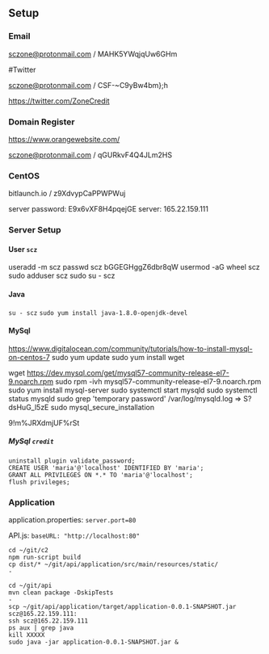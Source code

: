 ## Setup

### Email

sczone@protonmail.com / MAHK5YWqjqUw6GHm

#Twitter

sczone@protonmail.com / CSF-~C9yBw4bm};h

https://twitter.com/ZoneCredit

### Domain Register
https://www.orangewebsite.com/

sczone@protonmail.com / qGURkvF4Q4JLm2HS

### CentOS

bitlaunch.io / z9XdvypCaPPWPWuj

server password: E9x6vXF8H4pqejGE
server: 165.22.159.111

### Server Setup

#### User `scz`
useradd -m scz
passwd scz    bGGEGHggZ6dbr8qW
usermod -aG wheel scz
sudo adduser scz sudo
su - scz

#### Java

`su - scz`
`sudo yum install java-1.8.0-openjdk-devel`

#### MySql

https://www.digitalocean.com/community/tutorials/how-to-install-mysql-on-centos-7
sudo yum update
sudo yum install wget


wget https://dev.mysql.com/get/mysql57-community-release-el7-9.noarch.rpm
sudo rpm -ivh mysql57-community-release-el7-9.noarch.rpm
sudo yum install mysql-server
sudo systemctl start mysqld
sudo systemctl status mysqld
sudo grep 'temporary password' /var/log/mysqld.log  => S?dsHuG_l5zE
sudo mysql_secure_installation

9!m%JRXdmjUF%rSt

##### MySql `credit`

```
uninstall plugin validate_password;
CREATE USER 'maria'@'localhost' IDENTIFIED BY 'maria';
GRANT ALL PRIVILEGES ON *.* TO 'maria'@'localhost';
flush privileges;
```

### Application

application.properties: `server.port=80`

API.js: `baseURL: "http://localhost:80"`

```
cd ~/git/c2
npm run-script build
cp dist/* ~/git/api/application/src/main/resources/static/
-

cd ~/git/api
mvn clean package -DskipTests
-
scp ~/git/api/application/target/application-0.0.1-SNAPSHOT.jar scz@165.22.159.111:
ssh scz@165.22.159.111
ps aux | grep java
kill XXXXX
sudo java -jar application-0.0.1-SNAPSHOT.jar &
```



